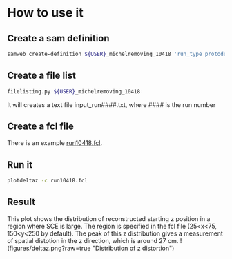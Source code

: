 # How to use it

## Create a sam definition
```bash
samweb create-definition ${USER}_michelremoving_10418 'run_type protodune-sp and file_type detector and run_number 10418 and data_tier root-tuple and file_name %michelremoving%.root'
```

## Create a file list
```bash
filelisting.py ${USER}_michelremoving_10418
```
It will creates a text file input_run####.txt, where #### is the run number

## Create a fcl file
There is an example [run10418.fcl](run10418.fcl).

## Run it
```bash
plotdeltaz -c run10418.fcl
```

## Result
This plot shows the distribution of reconstructed starting z position in a region where SCE is large. The region is specified in the fcl file (25<x<75, 150<y<250 by default). The peak of this z distribution gives a measurement of spatial distotion in the z direction, which is around 27 cm.
!(figures/deltaz.png?raw=true "Distribution of z distortion")
